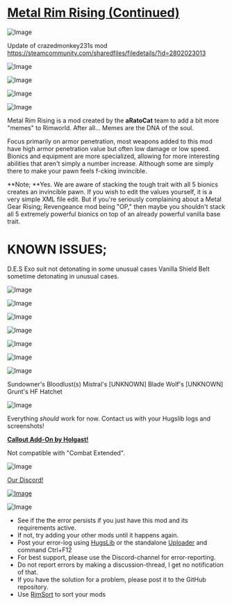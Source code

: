 # [Metal Rim Rising (Continued)]()

![Image](https://i.imgur.com/buuPQel.png)

Update of crazedmonkey231s mod https://steamcommunity.com/sharedfiles/filedetails/?id=2802023013

![Image](https://i.imgur.com/pufA0kM.png)
	
![Image](https://i.imgur.com/Z4GOv8H.png)

![Image](https://i.imgur.com/p7Fv1Z6.gif)

![Image](https://i.imgur.com/p3CnpiB.png)

Metal Rim Rising is a mod created by the **aRatoCat** team to add a bit more "memes" to Rimworld. After all... Memes are the DNA of the soul. 

Focus primarily on armor penetration, most weapons added to this mod have high armor penetration value but often low damage or low speed. Bionics and equipment are more specialized, allowing for more interesting abilities that aren't simply a number increase. Although some are simply there to make your pawn feels f-cking invincible. 

**Note; **Yes. We are aware of stacking the tough trait with all 5 bionics creates an invincible pawn. If you wish to edit the values yourself, it is a very simple XML file edit. But if you're seriously complaining about a Metal Gear Rising; Revengeance mod being "OP," then maybe you shouldn't stack all 5 extremely powerful bionics on top of an already powerful vanilla base trait. 

# KNOWN ISSUES;


D.E.S Exo suit not detonating in some unusual cases
Vanilla Shield Belt sometime detonating in unusual cases. 

![Image](https://i.imgur.com/QeAYIcB.png)

![Image](https://i.imgur.com/CCGu53f.png)

![Image](https://i.imgur.com/IOmrlWa.png)

![Image](https://i.imgur.com/PBJPWix.png)

![Image](https://i.imgur.com/94z2nSu.png)

![Image](https://i.imgur.com/gibi9xE.png)

![Image](https://i.imgur.com/ulfcASI.png)

Sundowner's Bloodlust(s)
Mistral's [UNKNOWN]
Blade Wolf's [UNKNOWN]
Grunt's HF Hatchet

![Image](https://i.imgur.com/AJkLOIN.png)

Everything *should* work for now. Contact us with your Hugslib logs and screenshots!

**[Callout Add-On by Holgast!](https://steamcommunity.com/sharedfiles/filedetails/?id=2804403305)**

Not compatible with "Combat Extended".

![Image](https://i.imgur.com/tvQTUku.png)

[Our Discord!](https://discord.gg/tQHKKafM6C)

[![Image](https://i.imgur.com/7nVmfw1.png)](https://ko-fi.com/teamratocat)

![Image](https://i.imgur.com/PwoNOj4.png)



-  See if the the error persists if you just have this mod and its requirements active.
-  If not, try adding your other mods until it happens again.
-  Post your error-log using [HugsLib](https://steamcommunity.com/workshop/filedetails/?id=818773962) or the standalone [Uploader](https://steamcommunity.com/sharedfiles/filedetails/?id=2873415404) and command Ctrl+F12
-  For best support, please use the Discord-channel for error-reporting.
-  Do not report errors by making a discussion-thread, I get no notification of that.
-  If you have the solution for a problem, please post it to the GitHub repository.
-  Use [RimSort](https://github.com/RimSort/RimSort/releases/latest) to sort your mods


